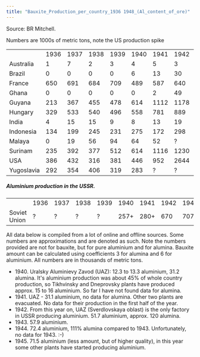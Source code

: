 ```yaml
---
title: "Bauxite_Production_per_country_1936 1948_(Al_content_of_ore)"
---
```


Source: BR Mitchell.

Numbers are 1000s of metric tons, note the US production spike

|            |      |      |      |      |      |      |      |      |      |      |      |      |      |
|------------|------|------|------|------|------|------|------|------|------|------|------|------|------|
|            | 1936 | 1937 | 1938 | 1939 | 1940 | 1941 | 1942 | 1943 | 1944 | 1945 | 1946 | 1947 | 1948 |
| Australia  | 1    | 7    | 2    | 3    | 4    | 5    | 3    | 3    | 3    | 3    | 4    | 5    | 6    |
| Brazil     | 0    | 0    | 0    | 0    | 6    | 13   | 30   | 69   | 15   | 20   | 4    | 7    | 15   |
| France     | 650  | 691  | 684  | 709  | 489  | 587  | 640  | 946  | 666  | 258  | 449  | 680  | 804  |
| Ghana      | 0    | 0    | 0    | 0    | 0    | 2    | 49   | 107  | 109  | 149  | 116  | 97   | 142  |
| Guyana     | 213  | 367  | 455  | 478  | 614  | 1112 | 1178 | 1973 | 928  | 680  | 1134 | 1381 | 1996 |
| Hungary    | 329  | 533  | 540  | 496  | 558  | 781  | 889  | 998  | ?    | 44   | 101  | 340  | 446  |
| India      | 4    | 15   | 15   | 9    | 8    | 13   | 19   | 25   | 12   | 14   | 17   | 19   | 21   |
| Indonesia  | 134  | 199  | 245  | 231  | 275  | 172  | 298  | 650  | 275  | 164  | ?    | 25   | 438  |
| Malaya     | 0    | 19   | 56   | 94   | 64   | 52   | ?    | ?    | ?    | ?    | ?    | ?    | ?    |
| Surinam    | 235  | 392  | 377  | 512  | 614  | 1116 | 1230 | 1694 | 762  | 747  | 1020 | 1742 | 1983 |
| USA        | 386  | 432  | 316  | 381  | 446  | 952  | 2644 | 6333 | 2869 | 997  | 1122 | 1221 | 1480 |
| Yugoslavia | 292  | 354  | 406  | 319  | 283  | ?    | ?    | ?    | ?    | ?    | 71   | 88   | 144  |

#####  Aluminium production in the USSR. 

|              |      |      |      |      |      |      |      |      |      |      |      |      |      |
|--------------|------|------|------|------|------|------|------|------|------|------|------|------|------|
|              | 1936 | 1937 | 1938 | 1939 | 1940 | 1941 | 1942 | 1943 | 1944 | 1945 | 1946 | 1947 | 1948 |
| Soviet Union | ?    | ?    | ?    | ?    | 257+ | 280+ | 670  | 707+ | 830+ | 830+ | ?    | ?    | ?    |

All data below is compiled from a lot of online and offline sources.
Some numbers are approximations and are denoted as such. Note the
numbers provided are not for bauxite, but for pure aluminium and for
alumina. Bauxite amount can be calculated using coefficients 3 for
alumina and 6 for aluminium. All numbers are in thousands of metric
tons.

-   1940\. Uralsky Aluminievy Zavod (UAZ): 12.3 to 13.3 aluminium, 31.2
    alumina. It's aluminium production was about 45% of whole country
    production, so Tikhvinsky and Dneprovsky plants have produced
    approx. 15 to 16 aluminium. So far I have not found data for
    alumina.
-   1941\. UAZ - 31.1 aluminium, no data for alumina. Other two plants
    are evacuated. No data for their production in the first half of the
    year.
-   1942\. From this year on, UAZ (Sverdlovskaya oblast) is the only
    factory in USSR producing aluminium. 51.7 aluminium, approx. 120
    alumina.
-   1943\. 57.9 aluminium.
-   1944\. 72.4 aluminium, 111% alumina compared to 1943. Unfortunately,
    no data for 1943. :-)
-   1945\. 71.5 aluminium (less amount, but of higher quality), in this
    year some other plants have started producing aluminium.
